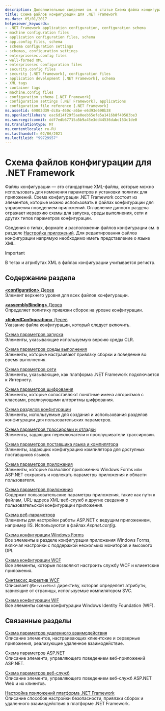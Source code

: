 ```yaml
---
description: Дополнительные сведения см. в статье Схема файла конфигурации для платформа .NET Framework
title: Схема файлов конфигурации для .NET Framework
ms.date: 05/01/2017
helpviewer_keywords:
- .NET Framework application configuration, configuration schema
- machine configuration files
- application configuration files, schema
- app.config files, schema
- schema configuration settings
- schemas, configuration settings
- enterprisesec.config files
- well-formed XML
- enterprisesec configuration files
- security.config files
- security [.NET Framework], configuration files
- application development [.NET Framework], schema
- XML tags
- container tags
- machine.config files
- configuration schema [.NET Framework]
- configuration settings [.NET Framework], applications
- configuration file reference [.NET Framework]
ms.assetid: 69003d39-dc8a-460c-a6be-e6d93e690b38
ms.openlocfilehash: eac6d14f29f5ae0eeb65efe5a1416b8f40583be3
ms.sourcegitcommit: ddf7edb67715a5b9a45e3dd44536dabc153c1de0
ms.translationtype: MT
ms.contentlocale: ru-RU
ms.lasthandoff: 02/06/2021
ms.locfileid: "99729957"
---
```

# <a name="configuration-file-schema-for-the-net-framework"></a>Схема файлов конфигурации для .NET Framework

Файлы конфигурации — это стандартные XML-файлы, которые можно использовать для изменения параметров и установки политик для приложений. Схема конфигурации .NET Framework состоит из элементов, которые можно использовать в файлах конфигурации для управления поведением приложений. Оглавление данного раздела отражает иерархию схемы для запуска, среды выполнения, сети и других типов параметров конфигурации.

Сведения о типах, формате и расположении файлов конфигурации см. в разделе [Настройка приложений](../index.md). Для редактирования файлов конфигурации напрямую необходимо иметь представление о языке XML.

> [!IMPORTANT]
> В тегах и атрибутах XML в файлах конфигурации учитывается регистр.

## <a name="in-this-section"></a>Содержание раздела

[**\<configuration>** Дерев](configuration-element.md)\
Элемент верхнего уровня для всех файлов конфигурации.

[**\<assemblyBinding>** Дерев](assemblybinding-element-for-configuration.md)\
Определяет политику привязки сборок на уровне конфигурации.

[**\<linkedConfiguration>** Дерев](linkedconfiguration-element.md)\
Указание файла конфигурации, который следует включить.

[Схема параметров запуска](./startup/index.md)\
Элементы, указывающие используемую версию среды CLR.

[Схема параметров среды выполнения](./runtime/index.md)\
Элементы, которые настраивают привязку сборки и поведение во время выполнения.

[Схема параметров сети](./network/index.md)\
Элементы, указывающие, как платформа .NET Framework подключается к Интернету.

[Схема параметров шифрования](./cryptography/index.md)\
Элементы, которые сопоставляют понятные имена алгоритмов с классами, реализующими алгоритмы шифрования.

[Схема разделов конфигурации](configuration-sections-schema.md)\
Элементы, используемые для создания и использования разделов конфигурации для пользовательских параметров.

[Схема параметров трассировки и отладки](./trace-debug/index.md)\
Элементы, задающих переключатели и прослушиватели трассировки.

[Схема параметров поставщика языка и компилятора](./compiler/index.md)\
Элементы, задающих конфигурацию компилятора для доступных поставщиков языков.

[Схема параметров приложения](application-settings-schema.md)\
Элементы, которые позволяют приложению Windows Forms или ASP.NET сохранять и извлекать параметры приложения и области пользователя.

[Схема параметров приложения](./appsettings/index.md)\
Содержит пользовательские параметры приложения, такие как пути к файлам, URL-адреса XML-веб-служб и другие сведения о пользовательской конфигурации приложения.

[Схема веб-параметров](./web/index.md)\
Элементы для настройки работы ASP.NET с ведущим приложением, например IIS. Используются в файлах *Aspnet.config*.

[Схема конфигурации Windows Forms](winforms/index.md)\
Все элементы в разделе конфигурации приложения Windows Forms, включая настройки с поддержкой нескольких мониторов и высокого DPI.

[Схема конфигурации WCF](./wcf/index.md)\
Все элементы, которые позволяют настроить службу WCF и клиентские приложения.

[Синтаксис директив WCF](./wcf-directive/index.md)\
Описывает `@ServiceHost` директиву, которая определяет атрибуты, зависящие от страницы, используемые компилятором SVC.

[Схема конфигурации WIF](windows-identity-foundation/index.md)\
Все элементы схемы конфигурации Windows Identity Foundation (WIF).

## <a name="related-sections"></a>Связанные разделы

[Схема параметров удаленного взаимодействия](/previous-versions/dotnet/netframework-4.0/z415cf9a(v=vs.100))\
Описание элементов, настраивающих клиентские и серверные приложения, реализующие удаленное взаимодействие.

[Схема параметров ASP.NET](/previous-versions/dotnet/netframework-4.0/b5ysx397(v=vs.100))\
Описание элемента, управляющего поведением веб-приложений ASP.NET.

[Схема параметров веб-служб](/previous-versions/dotnet/netframework-4.0/cctwteet(v=vs.100))\
Описание элемента, управляющего поведением веб-служб ASP.NET Web и их клиентов.

[Настройка приложений платформа .NET Framework](/previous-versions/dotnet/netframework-4.0/kza1yk3a(v=vs.100))\
Описание способов настройки безопасности, привязки сборок и удаленного взаимодействия в платформе .NET Framework.

